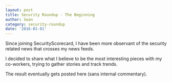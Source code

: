 ```yaml
---
layout: post
title: Security Roundup - The Beginning
author: Sean
category: security-roundup
date: '2016-01-01'
---
```


Since joining SecurityScorecard, I have been more observant of the security related news that crosses my news feeds. 

I decided to share what I believe to be the most interesting pieces with my co-workers, trying to gather stories and track trends.

The result eventually gets posted here (sans internal commentary).

